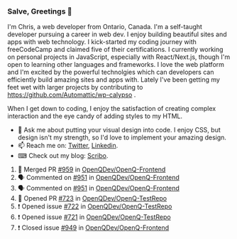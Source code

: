 ### Salve, Greetings 👋

I'm Chris, a web developer from Ontario, Canada. I'm a self-taught developer pursuing a career in web dev. I enjoy building beautiful sites and apps with web technology.
I kick-started my coding journey with freeCodeCamp and claimed five of their certifications.  I currently working on personal projects in JavaScript, especially with React/Next.js, though I'm open to learning other languages and frameworks. I love the web platform and I'm excited by the powerful technolgies which can developers can efficiently build amazing sites and apps with. Lately I've been getting my feet wet with larger projects by contributing to https://github.com/Automattic/wp-calypso .

When I get down to coding, I enjoy the satisfaction of creating complex interaction and the eye candy of adding styles to my HTML. 

- 💬 Ask me about putting your visual design into code. I enjoy CSS, but design isn't my strength, so I'd love to implement your amazing design.
- 📫 Reach me on: [Twitter](https://twitter.com/Christo28120856), [Linkedin](https://www.linkedin.com/in/christopher-stevers-07b9a5204/).
- ⌨ Check out my blog: [Scribo](https://christopherstevers.cf).
<!--
**Christopher-Stevers/Christopher-Stevers** is a ✨ _special_ ✨ repository because its `README.md` (this file) appears on your GitHub profile.

Here are some ideas to get you started:

- 🔭 I’m currently working on ...
- 🌱 I’m currently learning ...
- 👯 I’m looking to collaborate on ...
- 🤔 I’m looking for help with ...
- 😄 Pronouns: ...
- ⚡ Fun fact: ...
-->

<!--START_SECTION:activity-->
1. 🎉 Merged PR [#959](https://github.com/OpenQDev/OpenQ-Frontend/pull/959) in [OpenQDev/OpenQ-Frontend](https://github.com/OpenQDev/OpenQ-Frontend)
2. 🗣 Commented on [#951](https://github.com/OpenQDev/OpenQ-Frontend/issues/951) in [OpenQDev/OpenQ-Frontend](https://github.com/OpenQDev/OpenQ-Frontend)
3. 🗣 Commented on [#951](https://github.com/OpenQDev/OpenQ-Frontend/issues/951) in [OpenQDev/OpenQ-Frontend](https://github.com/OpenQDev/OpenQ-Frontend)
4. 💪 Opened PR [#723](https://github.com/OpenQDev/OpenQ-TestRepo/pull/723) in [OpenQDev/OpenQ-TestRepo](https://github.com/OpenQDev/OpenQ-TestRepo)
5. ❗️ Opened issue [#722](https://github.com/OpenQDev/OpenQ-TestRepo/issues/722) in [OpenQDev/OpenQ-TestRepo](https://github.com/OpenQDev/OpenQ-TestRepo)
6. ❗️ Opened issue [#721](https://github.com/OpenQDev/OpenQ-TestRepo/issues/721) in [OpenQDev/OpenQ-TestRepo](https://github.com/OpenQDev/OpenQ-TestRepo)
7. ❗️ Closed issue [#949](https://github.com/OpenQDev/OpenQ-Frontend/issues/949) in [OpenQDev/OpenQ-Frontend](https://github.com/OpenQDev/OpenQ-Frontend)
<!--END_SECTION:activity-->
